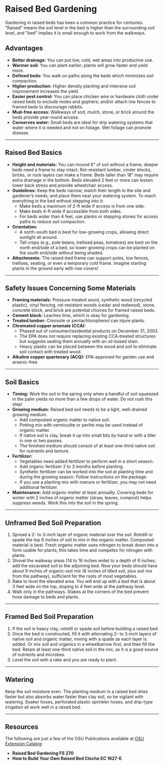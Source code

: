 # Raised Bed Gardening

Gardening in raised beds has been a common practice for centuries. "Raised" means the soil level in the bed is higher than the surrounding soil level, and "bed" implies it is small enough to work from the walkways.

## Advantages

- **Better drainage:** You can put low, cold, wet areas into productive use.
- **Warmer soil:** You can plant earlier; plants will grow faster and yield more.
- **Defined beds:** You walk on paths along the beds which minimizes soil compaction.
- **Higher production:** Higher density planting and intensive soil improvement increases the yield.
- **Easier pest control:** You can place chicken wire or hardware cloth under raised beds to exclude moles and gophers; and/or attach low fences to framed beds to discourage rabbits.
- **Mud-free access:** Walkways of sod, mulch, stone, or brick around the beds provide year-round access.
- **Conserves water:** Small beds are ideal for drip watering systems that water where it is needed and not on foliage. Wet foliage can promote disease.

---

## Raised Bed Basics

- **Height and materials:** You can mound 6” of soil without a frame; deeper beds need a frame to stay intact. Rot-resistant lumber, cinder blocks, bricks, or rock layers can make a frame. Beds taller than 18” may require extra drainage in the bottom. Beds elevated 2 feet or more can lessen lower back stress and provide wheelchair access.
- **Guidelines:** Keep the beds narrow; match their length to the site and gardener’s needs; and place them near your watering system. To reach everything in the bed without stepping into it:
  - Make beds a maximum of 2-ft wide if access is from one side.
  - Make beds 4-ft wide if accessible from both sides.
  - For beds wider than 4 feet, use planks or stepping stones for access paths to reduce soil compaction.
- **Orientation:**
  - A north-south bed is best for low-growing crops, allowing direct sunlight all around.
  - Tall crops (e.g., pole beans, trellised peas, tomatoes) are best on the north end/side of a bed, so lower-growing crops can be planted on the south end/side without being shaded.
- **Attachments:** The raised-bed frame can support poles, low fences, trellises, seating, or even a temporary cold frame. Imagine starting plants in the ground early with row covers!

---

## Safety Issues Concerning Some Materials

- **Framing materials:** Pressure-treated wood, synthetic wood (recycled plastic), vinyl fencing, rot-resistant woods (cedar and redwood), stone, concrete block, and brick are potential choices for framed raised beds.
- **Cement block:** Leaches lime, which is okay for gardening.
- **Treated lumber:** Creosote or pentachlorophenol can injure plants.
- **Chromated copper arsenate (CCA):**
  - Phased out of consumer/residential products on December 31, 2003.
  - The EPA does not require replacing existing CCA-treated structures but suggests sealing them annually with an oil-based stain.
  - Heavy plastic can be placed between the wood and soil to eliminate soil contact with treated wood.
- **Alkaline copper quartenary (ACQ):** EPA-approved for garden use and arsenic-free.

---

## Soil Basics

- **Timing:** Work the soil in the spring only when a handful of soil squeezed in the palm yields no more than a few drops of water. Do not rush this step!
- **Growing medium:** Raised bed soil needs to be a light, well-drained growing medium.
  - Add composted organic matter to native soil.
  - Potting mix with vermiculite or perlite may be used instead of organic matter.
  - If native soil is clay, break it up into small bits by hand or with a tiller in one or two passes.
  - The finished medium should consist of at least one-third native soil for nutrients and texture.
- **Fertilizer:**
  - Vegetables need added fertilizer to perform well in a short season.
  - Add organic fertilizer 2 to 3 months before planting.
  - Synthetic fertilizer can be worked into the soil at planting time and during the growing season. Follow instructions on the package.
  - If you use a planting mix with manure or fertilizer, you may not need additional fertilizer.
- **Maintenance:** Add organic matter at least annually. Covering beds for winter with 2 inches of organic matter (straw, leaves, compost) helps suppress weeds. Work this into the soil in the spring.

---

## Unframed Bed Soil Preparation

1. Spread a 2- to 3-inch layer of organic material over the soil. Rototill or spade the top 6 inches of soil to mix in the organic matter. Composted material is best. Fresh organic matter uses nitrogen to break down into a form usable for plants; this takes time and competes for nitrogen with plants.
2. Shovel the walkway areas (14 to 16 inches wide) to a depth of 6 inches; add the excavated soil to the adjoining bed. Now your beds should have about 9 inches of organic-soil mix (6 inches of tilled soil, plus soil mix from the pathway), sufficient for the roots of most vegetables.
3. Rake to level the elevated area. You will end up with a bed that is about 3 feet wide on the top, sloping to 4 feet wide at the pathway level.
4. Walk only in the pathways. Stakes at the corners of the bed prevent hose damage to beds and plants.

---

## Framed Bed Soil Preparation

1. If the soil is heavy clay, rototill or spade soil before building a raised bed.
2. Once the bed is constructed, fill it with alternating 2- to 3-inch layers of native soil and organic matter, mixing with a spade as each layer is added. Or mix soil and organics in a wheelbarrow first, and then fill the bed. Retain at least one-third native soil in the mix, as it is a good source of nutrients and microbes.
3. Level the soil with a rake and you are ready to plant.

---

## Watering

Keep the soil moisture even. The planting medium in a raised bed dries faster but also absorbs water faster than clay soil, so be vigilant with watering. Soaker hoses, perforated plastic sprinkler hoses, and drip-type irrigation all work well in a raised bed.

---

## Resources

The following are just a few of the OSU Publications available at [OSU Extension Catalog](http://catalog.extension.oregonstate.edu):

- **Raised Bed Gardening FS 270**
- **How to Build Your Own Raised Bed Cloche EC 1627-E**
